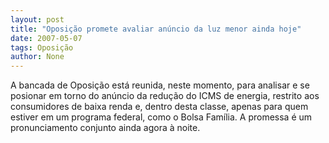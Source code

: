 ```yaml
---
layout: post
title: "Oposição promete avaliar anúncio da luz menor ainda hoje"
date: 2007-05-07
tags: Oposição
author: None
---
```

A bancada de Oposição está reunida, neste momento, para analisar e se posionar em torno do anúncio da redução do ICMS de energia, restrito aos consumidores de baixa renda e, dentro desta classe, apenas para quem estiver em um programa federal, como o Bolsa Família.
A promessa é um pronunciamento conjunto ainda agora à noite. 